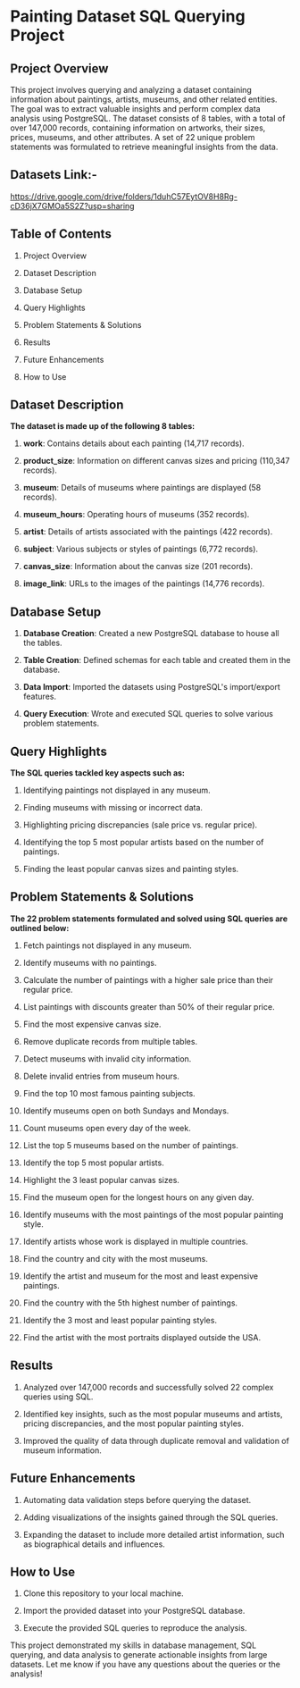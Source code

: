 # **Painting Dataset SQL Querying Project**
## **Project Overview**
This project involves querying and analyzing a dataset containing information about paintings, artists, museums, and other related entities. The goal was to extract valuable insights and perform complex data analysis using PostgreSQL. The dataset consists of 8 tables, with a total of over 147,000 records, containing information on artworks, their sizes, prices, museums, and other attributes. A set of 22 unique problem statements was formulated to retrieve meaningful insights from the data.

## **Datasets Link:-** 
https://drive.google.com/drive/folders/1duhC57EytOV8H8Rg-cD36jX7GMOa5S2Z?usp=sharing

## **Table of Contents**

1. Project Overview

2. Dataset Description

3. Database Setup

4. Query Highlights

5. Problem Statements & Solutions

6. Results

7. Future Enhancements

8. How to Use

## **Dataset Description**

**The dataset is made up of the following 8 tables:**

1. **work**: Contains details about each painting (14,717 records).

2. **product_size**: Information on different canvas sizes and pricing (110,347 records).

3. **museum**: Details of museums where paintings are displayed (58 records).

4. **museum_hours**: Operating hours of museums (352 records).

5. **artist**: Details of artists associated with the paintings (422 records).

6. **subject**: Various subjects or styles of paintings (6,772 records).

7. **canvas_size**: Information about the canvas size (201 records).

8. **image_link**: URLs to the images of the paintings (14,776 records).

## **Database Setup**

1. **Database Creation**: Created a new PostgreSQL database to house all the tables.

2. **Table Creation**: Defined schemas for each table and created them in the database.

3. **Data Import**: Imported the datasets using PostgreSQL's import/export features.

4. **Query Execution**: Wrote and executed SQL queries to solve various problem statements.

## **Query Highlights**

**The SQL queries tackled key aspects such as:**

1. Identifying paintings not displayed in any museum.

2. Finding museums with missing or incorrect data.

3. Highlighting pricing discrepancies (sale price vs. regular price).

4. Identifying the top 5 most popular artists based on the number of paintings.

5. Finding the least popular canvas sizes and painting styles.

## **Problem Statements & Solutions**

**The 22 problem statements formulated and solved using SQL queries are outlined below:**

1. Fetch paintings not displayed in any museum.

2. Identify museums with no paintings.

3. Calculate the number of paintings with a higher sale price than their regular price.

4. List paintings with discounts greater than 50% of their regular price.

5. Find the most expensive canvas size.

6. Remove duplicate records from multiple tables.

7. Detect museums with invalid city information.

8. Delete invalid entries from museum hours.

9. Find the top 10 most famous painting subjects.

10. Identify museums open on both Sundays and Mondays.

11. Count museums open every day of the week.

12. List the top 5 museums based on the number of paintings.

13. Identify the top 5 most popular artists.

14. Highlight the 3 least popular canvas sizes.

15. Find the museum open for the longest hours on any given day.

16. Identify museums with the most paintings of the most popular painting style.

17. Identify artists whose work is displayed in multiple countries.

18. Find the country and city with the most museums.

19. Identify the artist and museum for the most and least expensive paintings.

20. Find the country with the 5th highest number of paintings.

21. Identify the 3 most and least popular painting styles.

22. Find the artist with the most portraits displayed outside the USA.

## **Results**

1. Analyzed over 147,000 records and successfully solved 22 complex queries using SQL.

2. Identified key insights, such as the most popular museums and artists, pricing discrepancies, and the most popular painting styles.

3. Improved the quality of data through duplicate removal and validation of museum information.

## **Future Enhancements**

1. Automating data validation steps before querying the dataset.

2. Adding visualizations of the insights gained through the SQL queries.

3. Expanding the dataset to include more detailed artist information, such as biographical details and influences.

## **How to Use**

1. Clone this repository to your local machine.

2. Import the provided dataset into your PostgreSQL database.

3. Execute the provided SQL queries to reproduce the analysis.

This project demonstrated my skills in database management, SQL querying, and data analysis to generate actionable insights from large datasets. Let me know if you have any questions about the queries or the analysis!


